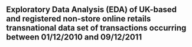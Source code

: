 ## Exploratory Data Analysis (EDA) of UK-based and registered non-store online retails transnational data set of transactions occurring between 01/12/2010 and 09/12/2011
